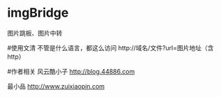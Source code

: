 # imgBridge
图片跳板、图片中转


#使用文清
不管是什么语言，都这么访问
http://域名/文件?url=图片地址（含http）

#作者相关
风云酷小子
http://blog.44886.com

最小品 http://www.zuixiaopin.com
